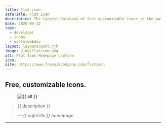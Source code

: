 ```yaml
---
title: flat-icon
safeTitle: Flat Icon
description: The largest database of free customizable icons in the world. Flaticon has more than a million icons in all formats, for all kind of projects, presentations, apps, websites, etc.
date: 2020-04-12
tags:
  - developer
  - icons
  - usefulwebdev
layout: layouts/post.njk
image: /img/flaticon.png
alt: Flat Icon Homepage capture
icon: 
site: https://www.freepikcompany.com/flaticon
---
```


<div class="box">

## Free, customizable icons.

<figure class="image">
<img alt="{{ alt }}" src="{{ image }}">
</figure>

> {{ description }}
>
> <cite>&mdash; {{ safeTitle }} homepage</cite>

</div>

---